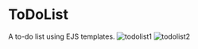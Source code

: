 # ToDoList
A to-do list using EJS templates.
![todolist1](https://user-images.githubusercontent.com/117647091/215717122-dcc23e62-2279-4d95-aa12-e195de347f7f.png)
![todolist2](https://user-images.githubusercontent.com/117647091/215717144-1426c7af-0044-4bfb-a5ff-bc8157a63ae5.png)
